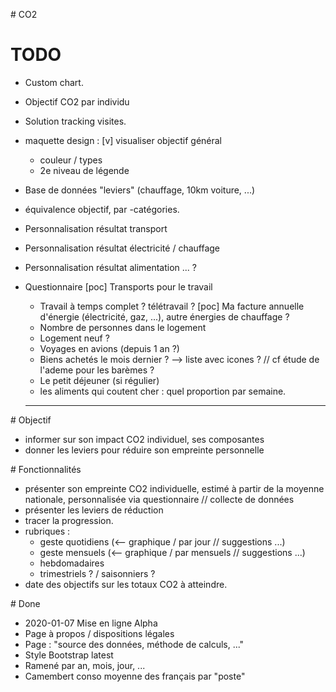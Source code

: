 # CO2

# TODO

* Custom chart.
* Objectif CO2 par individu
* Solution tracking visites.
* maquette design :
  [v] visualiser objectif général
  * couleur / types
  * 2e niveau de légende
* Base de données "leviers" (chauffage, 10km voiture, ...)


* équivalence objectif, par -catégories.
* Personnalisation résultat transport
* Personnalisation résultat électricité / chauffage
* Personnalisation résultat alimentation ... ?

* Questionnaire
  [poc] Transports pour le travail
  * Travail à temps complet ? télétravail ?
  [poc] Ma facture annuelle d'énergie (électricité, gaz, ...), autre énergies de chauffage ?
  * Nombre de personnes dans le logement
  * Logement neuf ?
  * Voyages en avions (depuis 1 an ?)
  * Biens achetés le mois dernier ? --> liste avec icones ? // cf étude de l'ademe pour les barèmes ?
  * Le petit déjeuner (si régulier)
  * les aliments qui coutent cher : quel proportion par semaine.


  ________________________________________________________________________________

# Objectif

* informer sur son impact CO2 individuel, ses composantes
* donner les leviers pour réduire son empreinte personnelle


# Fonctionnalités

* présenter son empreinte CO2 individuelle, estimé à partir de la moyenne nationale, personnalisée via questionnaire // collecte de données
* présenter les leviers de réduction
* tracer la progression.
* rubriques :  
  * geste quotidiens (<-- graphique / par jour // suggestions ...)
  * geste mensuels (<-- graphique / par mensuels // suggestions ...)
  * hebdomadaires
  * trimestriels ? / saisonniers ?
* date des objectifs sur les totaux CO2 à atteindre.


# Done

* 2020-01-07 Mise en ligne Alpha
* Page à propos / dispositions légales
* Page : "source des données, méthode de calculs, ..."
* Style Bootstrap latest
* Ramené par an, mois, jour, ...
* Camembert conso moyenne des français par "poste"
